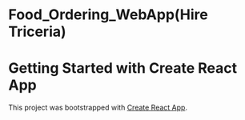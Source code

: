 # Food_Ordering_WebApp(Hire Triceria)

# Getting Started with Create React App

This project was bootstrapped with [Create React App](https://github.com/facebook/create-react-app).
